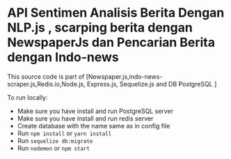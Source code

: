 # API Sentimen Analisis Berita Dengan NLP.js , scarping berita dengan NewspaperJs dan Pencarian Berita dengan Indo-news

This source code is part of [Newspaper.js,indo-news-scraper.js,Redis.io,Node.js, Express.js, Sequelize.js and DB PostgreSQL ]

To run locally:

* Make sure you have install and run PostgreSQL server
* Make sure you have install and run redis server
* Create database with the name same as in config file
* Run `npm install` or `yarn install`
* Run `sequelize db:migrate`
* Run `nodemon` or `npm start`

